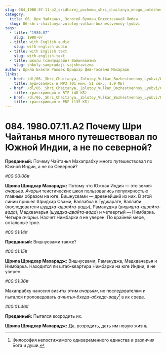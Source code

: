 ```yaml
---
slug: 084_1980-07-11-a2_sridharmj_pochemu_shri_chaitanya_mnogo_puteshestvoval_po_yujnoy_indii
category:
  title: 06. Шри Чайтанья, Золотой Вулкан Божественной Любви
  slug: 06-shri-chaitanya-zolotoy-vulkan-bozhestvennoy-lyubvi
tags:
  - title: "1980.07"
    slug: 1980-07
  - title: with English audio
    slug: with-english-audio
  - title: with English text
    slug: with-english-text
  - title: школы (сампрадайи) Вайшнавизма
    slug: shkoly-sampradaji-vajshnavizma
author: Шрила Бхакти Ракшак Шридхар Дев-Госвами Махарадж
links:
  - href: /dl/06._Shri_Chaitanya,_Zolotoy_Vulkan_Bozhestvennoy_Lyubvi/084_1980.07.11.A2_SridharMj_Pochemu_Shri_Chaitanya_mnogo_puteshestvoval_po_Yujnoy_Indii.mp3
    title: аудиозапись в MP3 (01 мин. 51 сек., 1.9 МБ)
  - href: /dl/06._Shri_Chaitanya,_Zolotoy_Vulkan_Bozhestvennoy_Lyubvi/084_1980.07.11.A2_SridharMj_Pochemu_Shri_Chaitanya_mnogo_puteshestvoval_po_Yujnoy_Indii.rtf
    title: транскрипцию в RTF (48 КБ)
  - href: /dl/06._Shri_Chaitanya,_Zolotoy_Vulkan_Bozhestvennoy_Lyubvi/084_1980.07.11.A2_SridharMj_Pochemu_Shri_Chaitanya_mnogo_puteshestvoval_po_Yujnoy_Indii.pdf
    title: транскрипцию в PDF (135 КБ)
---
```


# 084. 1980.07.11.A2 Почему Шри Чайтанья много путешествовал по Южной Индии, а не по северной?

**Преданный:** Почему Чайтанья Махапрабху много путешествовал по Южной Индии, а не по Северной?

*#00:00:06#*

**Шрила Шридхар Махарадж:** Потому что Южная Индия — это земля *ачарьев*. *Ачарьи* теистических школ пользовались популярностью главным образом на юге. Вишнусвами — древнейший из них. В этой линии пришел Шридхар Свами, Валлабха в Гуджарате, Валлаби (последователи *шуддха-адвайта-вады*), Рамануджа (*вишишта-адвайта-вада*), Мадхвачарья (*шуддха-двайта-вада*) и четвертый — Нимбарка. Четыре *ачарьи*. Насчет Нимбарки я не уверен. По крайней мере, остальные трое.

*#00:01:14#*

**Преданный:** Вишнусвами также?

*#00:01:15#*

**Шрила Шридхар Махарадж:** Вишнусвами, Рамануджа, Мадхвачарья и Нимбарка. Находится ли штаб-квартира Нимбарки на юге Индии, я не уверен.

*#00:01:36#*

Махапрабху наносил визиты этим *ачарьям*, их последователям и пытался проповедовать *ачинтья-бхеда-абхеда-ваду*[^_ftn1] в их среде.

*#00:01:46#*

**Преданный:** Пытался возродить их.

**Шрила Шридхар Махарадж:** Да, возродить, дать им новую жизнь.



[^_ftn1]: Философия непостижимого одновременного единства и различия Бога и души.


